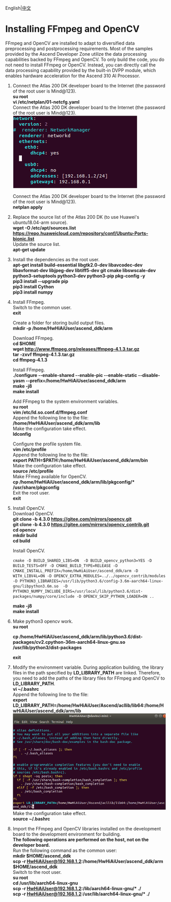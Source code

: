 English|[中文](README.md)

# Installing FFmpeg and OpenCV<a name="ZH-CN_TOPIC_0228768065"></a>

FFmpeg and OpenCV are installed to adapt to diversified data preprocessing and postprocessing requirements. Most of the samples provided by the Ascend Developer Zone utilize the data processing capabilities backed by FFmpeg and OpenCV. To only build the code, you do not need to install FFmpeg or OpenCV. Instead, you can directly call the data processing capability provided by the built-in DVPP module, which enables hardware acceleration for the Ascend 310 AI Processor.

1.  Connect the Atlas 200 DK developer board to the Internet (the password of the root user is Mind@123).  
    **su root**  
    **vi /etc/netplan/01-netcfg.yaml**   
    Connect the Atlas 200 DK developer board to the Internet (the password of the root user is Mind@123).  
    ![](figures/network.png "")  

    Connect the Atlas 200 DK developer board to the Internet (the password of the root user is Mind@123).  
    **netplan apply**      
  
2.  Replace the source list of the Atlas 200 DK (to use Huawei's ubuntu18.04-arm source).     
    **wget -O /etc/apt/sources.list https://repo.huaweicloud.com/repository/conf/Ubuntu-Ports-bionic.list**   
    Update the source list.  
    **apt-get update** 

3.  Install the dependencies as the root user.    
    **apt-get install build-essential libgtk2.0-dev libavcodec-dev libavformat-dev libjpeg-dev libtiff5-dev git cmake libswscale-dev python3-setuptools python3-dev python3-pip pkg-config -y**  
    **pip3 install --upgrade pip**  
    **pip3 install Cython**  
    **pip3 install numpy**

4.  Install FFmpeg.  
    Switch to the common user.  
    **exit**  

    Create a folder for storing build output files.  
    **mkdir -p /home/HwHiAiUser/ascend_ddk/arm**

    Download FFmpeg.  
    **cd $HOME**  
    **wget http://www.ffmpeg.org/releases/ffmpeg-4.1.3.tar.gz**  
    **tar -zxvf ffmpeg-4.1.3.tar.gz**  
    **cd ffmpeg-4.1.3**

    Install FFmpeg.  
    **./configure --enable-shared --enable-pic --enable-static --disable-yasm --prefix=/home/HwHiAiUser/ascend_ddk/arm**  
    **make -j8**    
    **make install**

    Add FFmpeg to the system environment variables.   
    **su root**  
    **vim /etc/ld.so.conf.d/ffmpeg.conf**  
    Append the following line to the file:  
    **/home/HwHiAiUser/ascend_ddk/arm/lib**  
    Make the configuration take effect.  
    **ldconfig**  

    Configure the profile system file.  
    **vim /etc/profile**  
    Append the following line to the file:   
    **export PATH=$PATH:/home/HwHiAiUser/ascend_ddk/arm/bin**  
    Make the configuration take effect.   
    **source /etc/profile**  
    Make FFmeg available for OpenCV.  
    **cp /home/HwHiAiUser/ascend_ddk/arm/lib/pkgconfig/\* /usr/share/pkgconfig**  
    Exit the root user.  
    **exit**

5.  Install OpenCV.  
    Download OpenCV.  
    **git clone -b 4.3.0 https://gitee.com/mirrors/opencv.git**  
    **git clone -b 4.3.0 https://gitee.com/mirrors/opencv_contrib.git**   
    **cd opencv**  
    **mkdir build**  
    **cd build**  

    Install OpenCV.  
    ```
    cmake -D BUILD_SHARED_LIBS=ON  -D BUILD_opencv_python3=YES -D BUILD_TESTS=OFF -D CMAKE_BUILD_TYPE=RELEASE -D  CMAKE_INSTALL_PREFIX=/home/HwHiAiUser/ascend_ddk/arm -D WITH_LIBV4L=ON -D OPENCV_EXTRA_MODULES=../../opencv_contrib/modules -D PYTHON3_LIBRARIES=/usr/lib/python3.6/config-3.6m-aarch64-linux-gnu/libpython3.6m.so  -D PYTHON3_NUMPY_INCLUDE_DIRS=/usr/local/lib/python3.6/dist-packages/numpy/core/include -D OPENCV_SKIP_PYTHON_LOADER=ON ..
    ``` 
 
    **make -j8**  
    **make install**
   
6.   Make python3 opencv work.   
     **su root**  

     **cp  /home/HwHiAiUser/ascend_ddk/arm/lib/python3.6/dist-packages/cv2.cpython-36m-aarch64-linux-gnu.so /usr/lib/python3/dist-packages** 

     **exit**

7.  Modify the environment variable.
    During application building, the library files in the path specified by **LD_LIBRARY_PATH** are linked. Therefore, you need to add the paths of the library files for FFmpeg and OpenCV to **LD_LIBRARY_PATH**.  
    **vi ~/.bashrc**  
    Append the following line to the file:  
    **export LD_LIBRARY_PATH=/home/HwHiAiUser/Ascend/acllib/lib64:/home/HwHiAiUser/ascend_ddk/arm/lib**
    ![](figures/bashrc.png "")   
    Make the configuration take effect.  
    **source ~/.bashrc**

8.  Import the FFmpeg and OpenCV libraries installed on the development board to the development environment for building.  
    **The following operations are performed on the host, not on the developer board.**   
    Run the following command as the common user:   
    **mkdir $HOME/ascend_ddk**  
    **scp -r HwHiAiUser@192.168.1.2:/home/HwHiAiUser/ascend_ddk/arm $HOME/ascend_ddk**  
    Switch to the root user.  
    **su root**  
    **cd /usr/lib/aarch64-linux-gnu**  
    **scp -r HwHiAiUser@192.168.1.2:/lib/aarch64-linux-gnu/\* ./**  
    **scp -r HwHiAiUser@192.168.1.2:/usr/lib/aarch64-linux-gnu/\* ./**